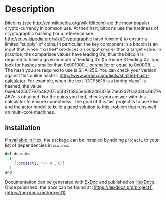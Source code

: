 # Description

Bitcoins (see http://en.wikipedia.org/wiki/Bitcoin) are the most popular crypto-currency in common use. At their hart, bitcoins use the hardness of cryptographic hashing (for a reference see http://en.wikipedia.org/wiki/Cryptographic hash function) to ensure a limited “supply” of coins. In particular, the key component in a bitcoin is an input that, when “hashed” produces an output smaller than a target value. In practice, the comparison values have leading 0’s, thus the bitcoin is required to have a given number of leading 0’s (to ensure 3 leading 0’s, you look for hashes smaller than 0x001000... or smaller or equal to 0x000ff.... The hash you are required to use is SHA-256. You can check your version against this online hasher: http://www.xorbin.com/tools/sha256-hash-calculator. For example, when the text “COP5615 is a boring class” is hashed, the value 0xe9a425077e7b492076b5f32f58d5eb6824b1875621e6237f1a2430c6b77e467c is obtained. For the coins you find, check your answer with this calculator to ensure correctness. The goal of this first project is to use Elixir and the actor model to build a good solution to this problem that runs well on multi-core machines.

## Installation

If [available in Hex](https://hex.pm/docs/publish), the package can be installed
by adding `project1` to your list of dependencies in `mix.exs`:

```elixir
def deps do
  [
    {:project1, "~> 0.1.0"}
  ]
end
```

Documentation can be generated with [ExDoc](https://github.com/elixir-lang/ex_doc)
and published on [HexDocs](https://hexdocs.pm). Once published, the docs can
be found at [https://hexdocs.pm/project1](https://hexdocs.pm/project1).

